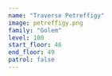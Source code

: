 ```yaml
---
name: "Traverse Petreffigy"
image: petreffigy.png
family: "Golem"
level: 100
start_floor: 46
end_floor: 49
patrol: false
---
```

